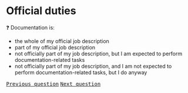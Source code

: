 # Official duties

:question: Documentation is:

- the whole of my official job description
- part of my official job description
- not officially part of my job description, but I am expected to perform documentation-related tasks
- not officially part of my job description, and I am not expected to perform documentation-related tasks, but I do anyway

<kbd>[Previous question](./A_6_role_duration_employee.md)</kbd> 
<kbd>[Next question](./A_8_day_to_day_tasks_employee.md)</kbd>
